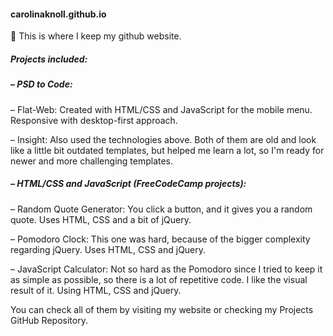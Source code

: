#### carolinaknoll.github.io
:seedling: This is where I keep my github website.  
##### Projects included:  
##### – PSD to Code:  
– Flat-Web: Created with HTML/CSS and JavaScript for the mobile menu. Responsive with desktop-first approach.  

– Insight: Also used the technologies above. Both of them are old and look like a little bit outdated templates, but helped me learn a lot, so I'm ready for newer and more challenging templates.  

##### – HTML/CSS and JavaScript (FreeCodeCamp projects):  
– Random Quote Generator: You click a button, and it gives you a random quote. Uses HTML, CSS and a bit of jQuery.  

– Pomodoro Clock: This one was hard, because of the bigger complexity regarding jQuery. Uses HTML, CSS and jQuery.  

– JavaScript Calculator: Not so hard as the Pomodoro since I tried to keep it as simple as possible, so there is a lot of repetitive code. I like the visual result of it. Using HTML, CSS and jQuery.  

You can check all of them by visiting my website or checking my Projects GitHub Repository.
